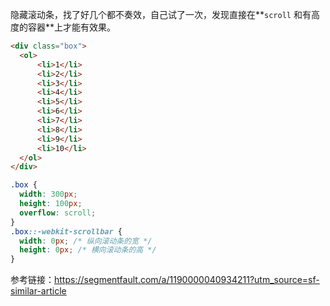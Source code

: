隐藏滚动条，找了好几个都不奏效，自己试了一次，发现直接在**`scroll` 和有高度的容器**上才能有效果。

```html
<div class="box">
  <ol>
      <li>1</li>
      <li>2</li>
      <li>3</li>
      <li>4</li>
      <li>5</li>
      <li>6</li>
      <li>7</li>
      <li>8</li>
      <li>9</li>
      <li>10</li>
  </ol>
</div>
```



```css
.box {
  width: 300px;
  height: 100px;
  overflow: scroll;
}
.box::-webkit-scrollbar {
  width: 0px; /* 纵向滚动条的宽 */
  height: 0px; /* 横向滚动条的高 */
}
```



参考链接：https://segmentfault.com/a/1190000040934211?utm_source=sf-similar-article